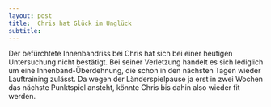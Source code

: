 ```yaml
---
layout: post
title:  Chris hat Glück im Unglück
subtitle:  
---
```


Der befürchtete Innenbandriss bei Chris hat sich bei einer heutigen Untersuchung nicht bestätigt. Bei seiner Verletzung handelt es sich lediglich um eine Innenband-Überdehnung, die schon in den nächsten Tagen wieder Lauftraining zulässt. Da wegen der Länderspielpause ja erst in zwei Wochen das nächste Punktspiel ansteht, könnte Chris bis dahin also wieder fit werden.


